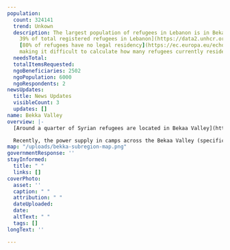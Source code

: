 ```yaml
---
population:
  count: 324141
  trend: Unkown
  description: The largest population of refugees in Lebanon is in Bekaa, which hosts[
    39% of total registered refugees in Lebanon](https://data2.unhcr.org/en/situations/syria/location/71).
    [80% of refugees have no legal residency](https://ec.europa.eu/echo/news-stories/stories/syrian-refugees-lebanon-between-hammer-and-anvil_en),
    making it difficult to calculate how many refugees currently reside in the country.
  needsTotal: 
  totalItemsRequested: 
  ngoBeneficiaries: 2502
  ngoPopulation: 6000
  ngoRespondents: 2
newsUpdates:
  title: News Updates
  visibleCount: 3
  updates: []
name: Bekka Valley
overview: |-
  [Around a quarter of Syrian refugees are located in Bekaa Valley](https://reporting.unhcr.org/document/2972). The Lebanese government does not permit large camps, and as a result, informal, small, makeshift camps without essential services are commonplace. The region is one of the most economically deprived; it is common for [children to be taken out of school so they can go into full-time work to support their families](https://www.thenationalnews.com/weekend/2022/09/09/syrian-refugees-forced-to-choose-between-school-or-work-in-lebanons-bekaa-valley/).

  Recently, the power supply in camps across the Bekaa Valley (specifically Arsal) [is frequently suspended due to the rise in the price of mazout (fuel oil)](https://diyaruna.com/en_GB/articles/cnmi_di/features/2022/03/29/feature-01). The shutdown of generators profoundly affects the lives of displaced people. Darkness prevents children from being able to access remote learning, spoils food in refrigerators, prevents the provision of medical services, and gives rise to crime.
map: "/uploads/bekka-subregion-map.png"
governmentResponse: ''
stayInformed:
  title: " "
  links: []
coverPhoto:
  asset: ''
  caption: " "
  attribution: " "
  dateUploaded: 
  date: 
  altText: " "
  tags: []
longText: ''

---
```

